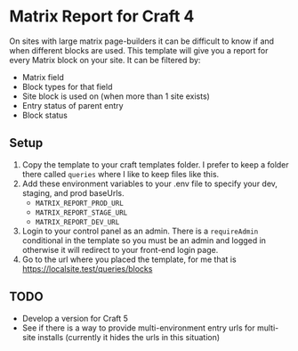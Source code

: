 # Matrix Report for Craft 4

On sites with large matrix page-builders it can be difficult to know if and when different blocks are used. This template will give you a report for every Matrix block on your site. It can be filtered by:
- Matrix field
- Block types for that field
- Site block is used on (when more than 1 site exists)
- Entry status of parent entry
- Block status

## Setup
1. Copy the template to your craft templates folder. I prefer to keep a folder there called `queries` where I like to keep files like this.
1. Add these environment variables to your .env file to specify your dev, staging, and prod baseUrls.
    - `MATRIX_REPORT_PROD_URL`
    - `MATRIX_REPORT_STAGE_URL`
    - `MATRIX_REPORT_DEV_URL`
1. Login to your control panel as an admin. There is a `requireAdmin` conditional in the template so you must be an admin and logged in otherwise it will redirect to your front-end login page.
1. Go to the url where you placed the template, for me that is https://localsite.test/queries/blocks

## TODO
- Develop a version for Craft 5
- See if there is a way to provide multi-environment entry urls for multi-site installs (currently it hides the urls in this situation)